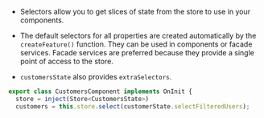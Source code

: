 - Selectors allow you to get slices of state from the store to use in your components.

- The default selectors for all properties are created automatically by the `createFeature()` function. They can be used in components or facade services. Facade services are preferred because they provide a single point of access to the store.

- `customersState` also provides `extraSelectors`. 

```typescript
export class CustomersComponent implements OnInit {
  store = inject(Store<CustomersState>)
  customers = this.store.select(customerState.selectFilteredUsers);
```